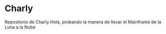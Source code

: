 # Charly
Repositorio de Charly
Hola, probando la manera de llevar el Mainframe de la Luna a la Nube
